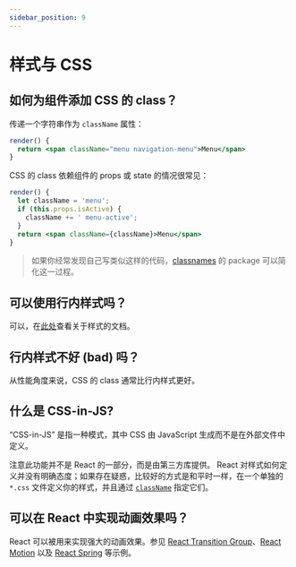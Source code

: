 ```yaml
---
sidebar_position: 9
---
```


# 样式与 CSS

## 如何为组件添加 CSS 的 class？

传递一个字符串作为 `className` 属性：

```jsx
render() {
  return <span className="menu navigation-menu">Menu</span>
}
```

CSS 的 class 依赖组件的 props 或 state 的情况很常见：

```jsx
render() {
  let className = 'menu';
  if (this.props.isActive) {
    className += ' menu-active';
  }
  return <span className={className}>Menu</span>
}
```

> 如果你经常发现自己写类似这样的代码，[classnames](https://www.npmjs.com/package/classnames#usage-with-reactjs) 的 package 可以简化这一过程。

## 可以使用行内样式吗？

可以，在[此处](https://zh-hans.reactjs.org/docs/dom-elements.html#style)查看关于样式的文档。

## 行内样式不好 (bad) 吗？

从性能角度来说，CSS 的 class 通常比行内样式更好。

## 什么是 CSS-in-JS?

“CSS-in-JS” 是指一种模式，其中 CSS 由 JavaScript 生成而不是在外部文件中定义。

注意此功能并不是 React 的一部分，而是由第三方库提供。 React 对样式如何定义并没有明确态度；如果存在疑惑，比较好的方式是和平时一样，在一个单独的 `*.css` 文件定义你的样式，并且通过 [`className`](https://zh-hans.reactjs.org/docs/dom-elements.html#classname) 指定它们。

## 可以在 React 中实现动画效果吗？

React 可以被用来实现强大的动画效果。参见 [React Transition Group](https://reactcommunity.org/react-transition-group/)、[React Motion](https://github.com/chenglou/react-motion) 以及 [React Spring](https://github.com/react-spring/react-spring) 等示例。